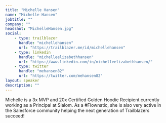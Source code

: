 ```yaml
---
title: "Michelle Hansen"
name: "Michelle Hansen"
jobtitle: ""
company: ""
headshot: "MichelleHansen.jpg"
social:
    - type: trailblazer
      handle: "michellehansen"
      url: "https://trailblazer.me/id/michellehansen"
    - type: linkedin
      handle: "michelleelizabethhansen"
      url: "https://www.linkedin.com/in/michelleelizabethhansen/"
    - type: twitter
      handle: "mehansen82"
      url: "https://twitter.com/mehansen82"
layout: speaker
description: ""
---
```


Michelle is a 3x MVP and 20x Certified Golden Hoodie Recipient currently working as a Principal at Slalom. As a #Flownatic, she is also very active in the Salesforce community helping the next generation of Trailblazers succeed!
